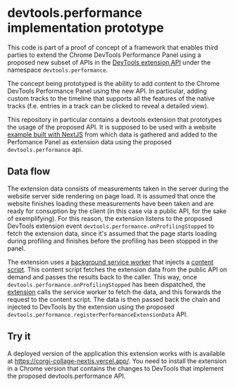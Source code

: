 # devtools.performance implementation prototype

This code is part of a proof of concept of a framework that enables third parties to extend the
Chrome DevTools Performance Panel using a proposed new subset of APIs in the [DevTools extension API](https://developer.chrome.com/docs/extensions/how-to/devtools/extend-devtools]) under the namespace `devtools.performance`.

The concept being prototyped is the ability to add content to the Chrome DevTools Performance Panel
using the new API. In particular, adding custom tracks to the timeline that supports all the
features of the native tracks (f.e. entries in a track can be clicked to reveal a detailed view).

This repository in particular contains a devtools extension that prototypes the usage of the 
proposed API. It is supposed to be used with a website [example built with NextJS](https://github.com/and-oli/corgi-collage-nextjs) from which data is gathered and added to the Perfomance Panel as extension data using the proposed
`devtools.performance` api. 

## Data flow

The extension data consists of measurements taken in the server during the website server side
rendering on page load. It is assumed that once the website finishes loading these measurements have
been taken and are ready for consuption by the client (in this case via a public API, for the sake
of exemplifying). For this reason, the extension listens to the proposed DevTools extension event
`devtools.performance.onProfilingStopped` to fetch the extension data, since it's assumed that the
page starts loading during profiling and finishes before the profiling has been stopped in the
panel.

The extension uses a [background service worker](./background.js) that injects a [content script](./content_script.js).
This content script fetches the extension data from the public API on demand and passes the results
back to the caller. This way, once `devtools.performance.onProfilingStopped` has been dispatched,
the [extension](./DevToolsPlugin.js) calls the service worker to fetch the data, and this forwards
the request to the content script. The data is then passed back the chain and injected to DevTools
by the extension using the proposed `devtools.performance.registerPerformanceExtensionData` API.

## Try it
A deployed version of the application this extension works with is available at
https://corgi-collage-nextjs.vercel.app/. You need to install the extension in a Chrome version that
contains the changes to DevTools that implement the proposed devtools.performance API.